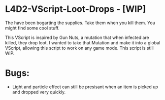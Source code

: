 # L4D2-VScript-Loot-Drops - [WIP]
The have been bogarting the supplies. Take them when you kill them. You might find some cool stuff.

This VScript is inspired by Gun Nuts, a mutation that when infected are killed, they drop loot. I wanted to take that Mutation and make it into a global VScript, allowing this script to work on any game mode. This script is still WIP.

# Bugs:
- Light and particle effect can still be presisant when an item is picked up and dropped very quickly.
